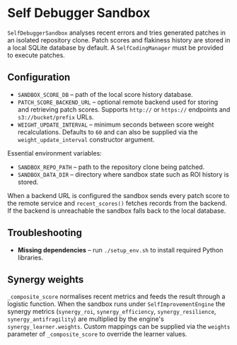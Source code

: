 # Self Debugger Sandbox

`SelfDebuggerSandbox` analyses recent errors and tries generated patches in an isolated repository clone. Patch scores and flakiness history are stored in a local SQLite database by default. A `SelfCodingManager` must be provided to execute patches.

## Configuration

- `SANDBOX_SCORE_DB` – path of the local score history database.
- `PATCH_SCORE_BACKEND_URL` – optional remote backend used for storing and retrieving patch scores. Supports `http://` or `https://` endpoints and `s3://bucket/prefix` URLs.
- `WEIGHT_UPDATE_INTERVAL` – minimum seconds between score weight recalculations. Defaults to `60` and can also be supplied via the ``weight_update_interval`` constructor argument.

Essential environment variables:

- `SANDBOX_REPO_PATH` – path to the repository clone being patched.
- `SANDBOX_DATA_DIR` – directory where sandbox state such as ROI history is stored.

When a backend URL is configured the sandbox sends every patch score to the remote service and `recent_scores()` fetches records from the backend. If the backend is unreachable the sandbox falls back to the local database.

## Troubleshooting

- **Missing dependencies** – run `./setup_env.sh` to install required Python libraries.

## Synergy weights

`_composite_score` normalises recent metrics and feeds the result through a logistic
function. When the sandbox runs under `SelfImprovementEngine` the synergy metrics
(`synergy_roi`, `synergy_efficiency`, `synergy_resilience`, `synergy_antifragility`)
are multiplied by the engine's `synergy_learner.weights`. Custom mappings can be
supplied via the `weights` parameter of `_composite_score` to override the
learner values.
